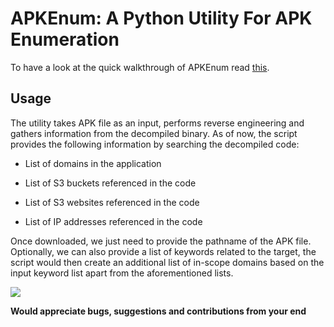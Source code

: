 
# APKEnum: A Python Utility For APK Enumeration

To have a look at the quick walkthrough of APKEnum read [this](https://medium.com/@shivsahni2/apkenum-a-python-utility-for-apk-enumeration-cce0eda6fa30).

## Usage

The utility takes APK file as an input, performs reverse engineering and gathers information from the decompiled binary. As of now, the script provides the following information by searching the decompiled code:

* List of domains in the application

* List of S3 buckets referenced in the code

* List of S3 websites referenced in the code

* List of IP addresses referenced in the code

Once downloaded, we just need to provide the pathname of the APK file. Optionally, we can also provide a list of keywords related to the target, the script would then create an additional list of in-scope domains based on the input keyword list apart from the aforementioned lists.

![](https://cdn-images-1.medium.com/max/3448/1*2e5i-_GDljBNRDOYdEscaA.png)

**Would appreciate bugs, suggestions and contributions from your end**
